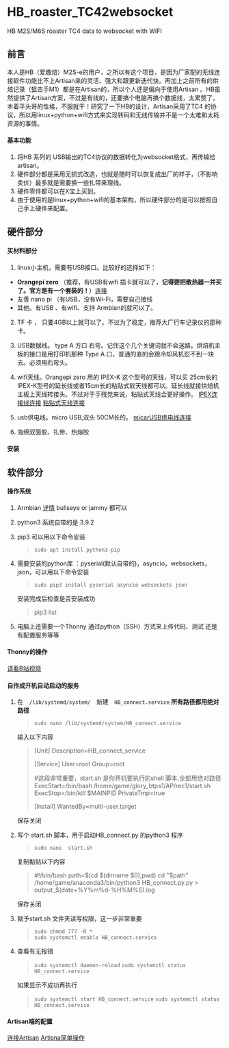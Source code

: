 # HB_roaster_TC42websocket

HB M2S/M6S roaster TC4 data to websocket with WIFI

## 前言
本人是HB（爱趣焙）M2S-e的用户，之所以有这个项目，是因为厂家配的无线连接软件功能比不上Artisan来的灵活、强大和跟更新迭代快。再加上之前所有的烘焙记录（狙击手M1）都是在Artisan的，所以个人还是偏向于使用Artisan 。HB虽然提供了Artisan方案，不过是有线的，还要搞个电脑再搞个数据线，太累赘了。本着平头哥的性格，不服就干！研究了一下HB的设计，Artisan采用了TC4 的协议，所以用linux+python+wifi方式来实现转码和无线传输并不是一个太难和太耗资源的事情。

#### 基本功能

1. 将HB 系列的 USB输出的TC4协议的数据转化为websocket格式，再传输给artisan。
2. 硬件部分都是采用无损式改造，也就是随时可以恢复成出厂的样子，（不影响卖价）最多就是需要换一些扎带来理线。
3. 硬件零件都可以在X宝上买到。
4. 由于使用的是linux+python+wifi的基本架构，所以硬件部分的是可以按照自己手上硬件来配置。
   
 ## 硬件部分
 #### 买材料部分
1. linux小主机，需要有USB接口。比较好的选择如下：
- **Orangepi zero** （推荐，有USB有wifi 插卡就可以了，**记得要把散热器一并买了。官方是有一个套装的！**）[连接](https://item.taobao.com/item.htm?spm=a1z09.2.0.0.706f2e8dOUH9aR&id=670536815398&_u=g1ap2648ab1)
- 友善 nano pi   （有USB，没有Wi-Fi，需要自己接线
- 其他。有USB 、有wifi、支持 Armbian的就可以了。
2. TF 卡 ， 只要4GB以上就可以了。不过为了稳定，推荐大厂行车记录仪的那种卡。
   
3. USB数据线。 type A  方口 右弯。记住这个几个关键词就不会迷路。烘焙机主板的接口是用打印机那种 Type A 口，普通的直的会跟冷却风机怼不到一块去。必须用右弯头。 
   
4. wifi天线。Orangepi zero 用的 IPEX-K 这个型号的天线，可以买 25cm长的 IPEX-K型号的延长线或者15cm长的粘贴式软天线都可以。延长线就接烘焙机主板上天线转接头。不过对于手残党来说，粘贴式天线会更好操作。
     [IPEX连接线连接](https://detail.tmall.com/item.htm?_u=g1ap2646809&id=620154736020&spm=a1z09.2.0.0.706f2e8dOUH9aR)
     [粘贴式天线连接](https://item.taobao.com/item.htm?spm=a1z09.2.0.0.706f2e8dOUH9aR&id=615205217261&_u=g1ap264bc02)


5. usb供电线。micro USB,双头 50CM长的。
        [micarUSB供电线连接](https://detail.tmall.com/item.htm?_u=g1ap2644820&id=591913993020&spm=a1z09.2.0.0.706f2e8dOUH9aR)
6. 海绵双面胶、扎带、热熔胶
#### 安装   
   
## 软件部分
#### 操作系统   

1. Armbian [详情](https://www.armbian.com/orange-pi-zero/) bullseye or jammy 都可以
2. python3  系统自带的是 3.9.2 
3. pip3     可以用以下命令安装
   >`sudo apt install python3-pip`
4. 需要安装的python库 ：pyserial(默认自带的)，asyncio，websockets，json，可以用以下命令安装
   >`sudo pip3 install pyserial asyncio websockets json`

   安装完成后检查是否安装成功   
   > pip3 list 
5. 电脑上还需要一个Thonny 通过python（SSH）方式来上传代码、测试 还是有配置服务等等
   
#### Thonny的操作

[请看B站视频](https://www.armbian.com/orange-pi-zero/)

#### 自作成开机自动启动的服务
1. 在　`/lib/systemd/system/`　新建　`HB_connect.service` **所有路径都用绝对路径**
    >`sudo nano /lib/systemd/system/HB_connect.service`

   输入以下内容
    >[Unit]
    >Description=HB_connect_service
    >
    >[Service]
    >User=root
    >Group=root
    >
    >#这段非常重要，start.sh 是你开机要执行的shell 脚本,全部用绝对路径
    >ExecStart=/bin/bash /home/game/glory_btps1/AP/rec1/start.sh
    >ExecStop=/bin/kill $MAINPID
    >PrivateTmp=true
    >
    >[Install]
    >WantedBy=multi-user.target

    保存关闭


2. 写个 start.sh 脚本，用于启动HB_connect.py 的python3 程序
    >`sudo nano  start.sh`

    复制黏贴以下内容

    >#!/bin/bash
    >path=\$(cd \$(dirname \$0);pwd)
    >cd "$path"
    >/home/game/anaconda3/bin/python3 HB_connect.py.py > output_\$(date+%Y%m%d-%H%M%S).log

    保存关闭

3. 赋予start.sh 文件夹读写权限，这一步非常重要
    >`sudo chmod 777 -R *`  
    >`sudo systemctl enable HB_connect.service`

4. 查看有无报错
    >`sudo systemctl daemon-reload`
    >`sudo systemctl status HB_connect.service`

    如果显示不成功再执行

    >`sudo systemctl start HB_connect.service`
    >`sudo systemctl status HB_connect.service`



#### Artisan端的配置
[连接Artisan](https://www.bilibili.com/video/BV1et4y1w7i5/)
[Artisna简单操作](https://www.bilibili.com/video/BV1AV4y1L7yL/)
